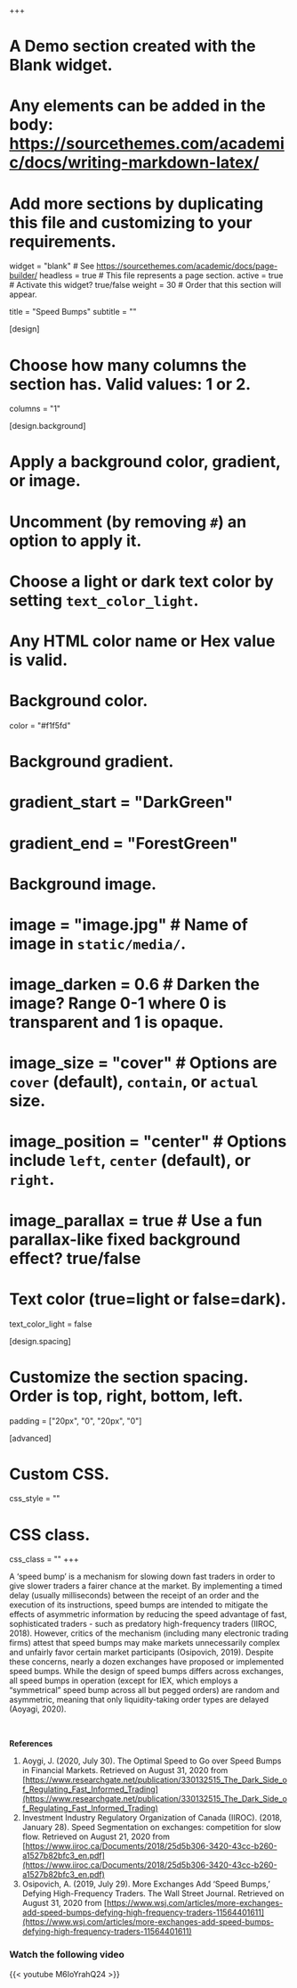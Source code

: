 +++
# A Demo section created with the Blank widget.
# Any elements can be added in the body: https://sourcethemes.com/academic/docs/writing-markdown-latex/
# Add more sections by duplicating this file and customizing to your requirements.

widget = "blank"  # See https://sourcethemes.com/academic/docs/page-builder/
headless = true  # This file represents a page section.
active = true  # Activate this widget? true/false
weight = 30  # Order that this section will appear.

title = "Speed Bumps"
subtitle = ""

[design]
  # Choose how many columns the section has. Valid values: 1 or 2.
  columns = "1"

[design.background]
  # Apply a background color, gradient, or image.
  #   Uncomment (by removing `#`) an option to apply it.
  #   Choose a light or dark text color by setting `text_color_light`.
  #   Any HTML color name or Hex value is valid.

  # Background color.
  color = "#f1f5fd"
  
  # Background gradient.
  # gradient_start = "DarkGreen"
 # gradient_end = "ForestGreen"
  
  # Background image.
  # image = "image.jpg"  # Name of image in `static/media/`.
  # image_darken = 0.6  # Darken the image? Range 0-1 where 0 is transparent and 1 is opaque.
  # image_size = "cover"  #  Options are `cover` (default), `contain`, or `actual` size.
  # image_position = "center"  # Options include `left`, `center` (default), or `right`.
  # image_parallax = true  # Use a fun parallax-like fixed background effect? true/false
  
  # Text color (true=light or false=dark).
  text_color_light = false

[design.spacing]
  # Customize the section spacing. Order is top, right, bottom, left.
  padding = ["20px", "0", "20px", "0"]

[advanced]
 # Custom CSS. 
 css_style = ""
 
 # CSS class.
 css_class = ""
+++






<p>A ‘speed bump’ is a mechanism for slowing down fast traders in order to give slower traders a fairer chance at the market. By implementing a timed delay (usually milliseconds) between the receipt of an order and the execution of its instructions, speed bumps are intended to mitigate the effects of asymmetric information by reducing the speed advantage of fast, sophisticated traders - such as predatory high-frequency traders (IIROC,  2018). However, critics of the mechanism (including many electronic trading firms) attest that speed bumps may make markets unnecessarily complex and unfairly favor certain market participants (Osipovich, 2019). Despite these concerns, nearly a dozen exchanges have proposed or implemented speed bumps. While the design of speed bumps differs across exchanges, all speed bumps in operation (except for IEX, which employs a “symmetrical” speed bump across all but pegged orders) are random and asymmetric, meaning that only liquidity-taking order types are delayed (Aoyagi, 2020).</p>

</br>

**References** </br>
1. Aoygi, J. (2020, July 30). The Optimal Speed to Go over Speed Bumps in Financial
Markets. Retrieved on August 31, 2020 from [https://www.researchgate.net/publication/330132515_The_Dark_Side_of_Regulating_Fast_Informed_Trading](https://www.researchgate.net/publication/330132515_The_Dark_Side_of_Regulating_Fast_Informed_Trading)
1. Investment Industry Regulatory Organization of Canada (IIROC). (2018, January 28). Speed Segmentation on exchanges: competition for slow flow. Retrieved on August 21, 2020 from [https://www.iiroc.ca/Documents/2018/25d5b306-3420-43cc-b260-a1527b82bfc3_en.pdf](https://www.iiroc.ca/Documents/2018/25d5b306-3420-43cc-b260-a1527b82bfc3_en.pdf)
1. Osipovich, A. (2019, July 29). More Exchanges Add ‘Speed Bumps,’ Defying High-Frequency Traders. The Wall Street Journal. Retrieved on August 31, 2020 from [https://www.wsj.com/articles/more-exchanges-add-speed-bumps-defying-high-frequency-traders-11564401611](https://www.wsj.com/articles/more-exchanges-add-speed-bumps-defying-high-frequency-traders-11564401611)

<h3>Watch the following video</h3>
{{< youtube M6IoYrahQ24 >}}
